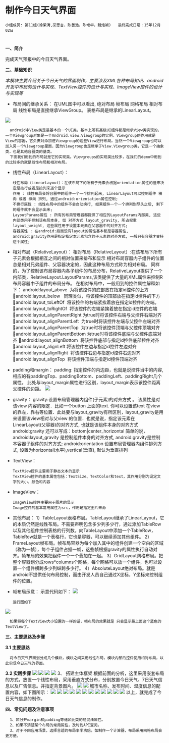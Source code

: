 # 制作今日天气界面

    小组成员: 第11组(徐荣涛,巫思杏，陈善浩，陈增华，魏焓颖)   最终完成日期：15年12月02日
# 

**一、简介**

完成天气预报中的今日天气界面。

**二、基础知识**

*本模块主要介绍关于今日天气的界面制作，主要涉及XML各种布局知识、android开发中布局的设计与实现、TextView控件的设计与实现、ImageView控件的设计与实现等*

* 布局间的继承关系：
	  在UML图中可以看出, 绝对布局 帧布局 网格布局 相对布局 线性布局是直接继承ViewGroup。
	  表格布局是继承的LinearLayout。
	  
![](images/1.jpg)

      android中View类是最基本的一个UI类，基本上所有高级UI组件都是继承View类实现的，一个Viewgroup对象是一个Android.view.Viewgroup的实例，Viewgroup的作用就是View的容器，它负责对添加进Viewgroup的这些View进行布局。当然一个Viewgroup也可以加入另一个Viewgroup里面，因为Viewgroup也是继承于View.Viewgroup类，它是一个抽象类，也是其他容器类的基类。
	  下面我们用到的布局就是它的实现类。Viewgroups的实现类比较多，在我们的demo中用到的比较多的就是线性布局和相对布局。

* 线性布局（LinearLayout）：

      线性布局（LinearLayout）：在该布局下的所有子元素会根据orientation属性的值来决定是按行或者是按列来逐个显示
	  作用 : 线性布局会将容器中的组件一个一个排列起来, LinearLayout可以控制组件 横向 或者 纵向 排列, 通过android:orientation属性控制;
	  不换行属性 : 线性布局中的组件不会自动换行, 如果组件一个一个排列到尽头之后, 剩下的组件就不会显示出来;
	  LayoutParams属性 : 所有的布局管理器都提供了相应的LayoutParams内部类, 这些内部类用于控制该布局本身, 如 对齐方式 layout_gravity, 所占权重 layout_weight, 这些属性用于设置本元素在父容器中的对齐方式;
	  容器属性 : 在android:后面没有layout的属性基本都是容器属性, android:gravity作用是指定指定本元素包含的子元素的对齐方式, 一般只有容器才支持这个属性;
      
* 相对布局（RelativeLayout）：
		相对布局（RelativeLayout）:在该布局下所有子元素会根据相互之间的相对位置来排布和显示
		相对布局容器内子组件的位置总是相对兄弟组件、父容器决定的，因此这种布局方式称为相对布局。
		同样的，为了控制该布局容器内各子组件的布局分布，RelativeLayout提供了一个内部类，RelativeLayout.LayoutParams,该类提供了大量的XML属性来控制R布局容器中子组件的布局分布。
		在相对布局中，一般用到的控件属性解释如下：
		android:layout_above  为将该控件的底部放在指定id控件的上方
		android:layout_below   同理类似，将该控件的顶部放在指定id控件的下方
		android:layout_toLeftOf  将该控件的右端紧挨着放在指定id控件的左端。
		android:layout_toRightOf  将该控件的左端紧挨着放在指定id控件的右端
		android:layout_alignParentRight 为true时将该控件右端与父控件右端对齐
		android:layout_alignParentLeft  为true时将该控件左端与父控件左端对齐
		android:layout_alignParentTop  为true时将该控件顶端与父控件顶端对齐
		android:layout_alignParentBottom 为true时将该控件底端与父控件底端对齐
		android:layout_alignBottom  将该控件底部与指定id控件底部控件对齐
		android:layout_alignLeft 将该控件左边与指定id控件左边对齐
		android:layout_alignRight  将该控件右边与指定id控件右边对齐
		android:layout_alignTop  将该控件顶端与指定id控件顶端对齐

* padding和margin：
		padding: 指定控件的内边距，也就是说控件当中的内容,相应的有paddingTop、paddingBottom、paddingLeft、paddingRight几个属性。
		此处与layout_margin属性进行区别，layout_margin表示该控件距离父控件的边距。
![](images/3.png)
  
* gravity：
		gravity:设置布局管理器内组件(子元素)的对齐方式 。
		该属性是对该view 内容的限定．比如一个button 上面的text. 你可以设置该text 在view的靠左，靠右等位置．此处要与layout_gravity有所区别，layout_gravity是用来设置该view相对与父view 的位置．也就是说，指定该元素在LinearLayout(父容器)的对齐方式, 也就是该组件本身的对齐方式
		android:gravity 还可以写成：bottom|center_horizontal
		简单的说，android:layout_gravity 是控制组件本身的对齐方式, android:gravity是控制本容器子组件的对齐方式;
		android:orientation 设置布局管理器内组件排列方式, 设置为horizontal(水平),vertical(垂直), 默认为垂直排列

* TextView：
      
      TextView控件主要用于静态文本的显示
      TextView控件的基本属性包括：TextSize、TextColor和text，其作用分别为设定文字的大小、颜色和内容


* ImageView：

      ImageView控件主要用于图片的显示
      Image控件的基本常用属性为src，作用是指定图片来源   
* 其他布局：
	  1）TableLayout表格布局。TableLayout继承了LinearLayout，它的本质仍然是线性布局。不需要声明包含多少列多少行，通过添加TableRow以及其他组件控制表格的行列数。向TableLayout中添加一个TableRow，TableRow就是一个表格行，它也是容器，可以继续添加其他组件。
	  2）FrameLayout帧布局。帧布局容器为每个加入其中的组件创建一个空白的区域（称为一帧），每个子组件占据一帧，这些帧根据gravity的属性执行自动对齐。帧布局的效果把组件一个一个叠加在一起。
	  3）GridLayout网格布局。把整个容器划分成rows*columns个网格，每个网格可以放一个组件，也可以设置一个组件横跨多少列纵跨多少行。
	  4）AbsoluteLayout绝对布局。就是android不提供任何布局控制，而由开发人员自己通过X坐标，Y坐标来控制组件的位置。

* 帧布局示意：
	  示意代码如下：
![](images/5.png)

	  运行图如下
![](images/4.png)
 
	  如果将每个TextView大小设置的一样的话，帧布局的效果就是 只会显示最上面这个蓝色的TextView了。
**三、主要思路及步骤**

**3.1 主要思路**

	  将今日天气界面划分成几个模块，模块之间采用线性布局，模块内部的控件使用相对布局，以此实现今日天气的界面。

**3.2 实践步骤**
	  ![](images/11.png)
	  ![](images/12.png)
	  ![](images/13.png)
	  ![](images/14.png)
	  3、 搭建主体框架
	  根据前面的分析，这里采用嵌套布局的方式，放置一个线性布局，采用垂直方式分布，分别放置今日天气、7日天气信息以及广告信息。并指定背景图片。
	  ![](images/15.png)
	  ![](images/16.png)
	  城市名称、发布时间、湿度信息的配置内容，如下图所示：
	  ![](images/17.png)
	  ![](images/18.png)
	  ![](images/19.png)
	  ![](images/20.png)
	  ![](images/21.png)
	  ![](images/22.png)
	  ![](images/23.png)
	  ![](images/24.png)
	  ![](images/25.png)
	  ![](images/26.png)
	  ![](images/27.png)
	  ![](images/28.png)
	  以上，就完成了今日天气信息的制作。
	  
**四、常见问题及注意事项**

	  1、区分开margin和padding等诸如此类的易混淆属性。
	  2、如果不清楚某个布局的常用属性，及时到API查阅。
	  3、对于不同应用场景，选择合适的布局事半功倍。如制作一个计算器，布局采用网格布局会更方便。
